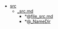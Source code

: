 - <a href = "E:\Node_projects\Node_Way\NBase\_Md\_Index\_Bash_Scripts\src\cat.src\dir.src.md">src</a>
    - <a href = "E:\Node_projects\Node_Way\NBase\_Md\_Index\_Bash_Scripts\src\_src.md">_src.md</a>
        - *@[file_src.md](file_src.md)
        - *@[_NameDir](NameDir/_NameDir.md)
